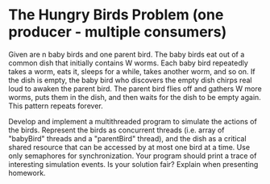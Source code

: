 # The Hungry Birds Problem  (one producer - multiple consumers)

Given are n baby birds and one parent bird. The baby birds eat out of a common dish that initially contains W worms. Each baby bird repeatedly takes a worm, eats it, sleeps for a while, takes another worm, and so on. If the dish is empty, the baby bird who discovers the empty dish chirps real loud to awaken the parent bird. The parent bird flies off and gathers W more worms, puts them in the dish, and then waits for the dish to be empty again. This pattern repeats forever.

Develop and implement a multithreaded program to simulate the actions of the birds. Represent the birds as concurrent threads (i.e. array of "babyBird" threads and a "parentBird" thread), and the dish as a critical shared resource that can be accessed by at most one bird at a time. Use only semaphores for synchronization. Your program should print a trace of interesting simulation events. Is your solution fair? Explain when presenting homework.